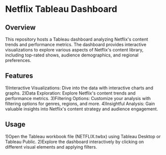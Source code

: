 # Netflix Tableau Dashboard

## Overview
This repository hosts a Tableau dashboard analyzing Netflix's content trends and performance metrics. The dashboard provides interactive visualizations to explore various aspects of Netflix's content library, including top-rated shows, audience demographics, and regional preferences.
 
## Features
1)Interactive Visualizations: Dive into the data with interactive charts and graphs.
2)Data Exploration: Explore Netflix's content trends and performance metrics.
3)Filtering Options: Customize your analysis with filtering options for genres, regions, and more.
4)Insightful Analysis: Gain valuable insights into Netflix's content strategy and audience engagement.
  
## Usage
1)Open the Tableau workbook file (NETFLIX.twbx) using Tableau Desktop or Tableau Public.
2)Explore the dashboard interactively by clicking on different visual elements and applying filters.
